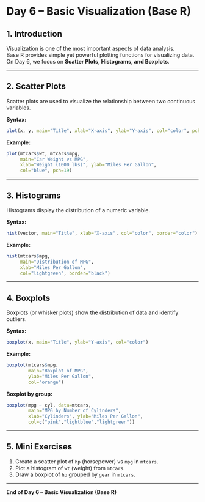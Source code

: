 # Day 6 – Basic Visualization (Base R)

## 1. Introduction
Visualization is one of the most important aspects of data analysis.  
Base R provides simple yet powerful plotting functions for visualizing data.  
On Day 6, we focus on **Scatter Plots, Histograms, and Boxplots**.

---

## 2. Scatter Plots
Scatter plots are used to visualize the relationship between two continuous variables.

**Syntax:**
```R
plot(x, y, main="Title", xlab="X-axis", ylab="Y-axis", col="color", pch=19)
```

**Example:**
```R
plot(mtcars$wt, mtcars$mpg, 
     main="Car Weight vs MPG",
     xlab="Weight (1000 lbs)", ylab="Miles Per Gallon",
     col="blue", pch=19)
```

---

## 3. Histograms
Histograms display the distribution of a numeric variable.

**Syntax:**
```R
hist(vector, main="Title", xlab="X-axis", col="color", border="color")
```

**Example:**
```R
hist(mtcars$mpg,
     main="Distribution of MPG",
     xlab="Miles Per Gallon",
     col="lightgreen", border="black")
```

---

## 4. Boxplots
Boxplots (or whisker plots) show the distribution of data and identify outliers.

**Syntax:**
```R
boxplot(x, main="Title", ylab="Y-axis", col="color")
```

**Example:**
```R
boxplot(mtcars$mpg,
        main="Boxplot of MPG",
        ylab="Miles Per Gallon",
        col="orange")
```

**Boxplot by group:**
```R
boxplot(mpg ~ cyl, data=mtcars,
        main="MPG by Number of Cylinders",
        xlab="Cylinders", ylab="Miles Per Gallon",
        col=c("pink","lightblue","lightgreen"))
```

---

## 5. Mini Exercises
1. Create a scatter plot of `hp` (horsepower) vs `mpg` in `mtcars`.
2. Plot a histogram of `wt` (weight) from `mtcars`.
3. Draw a boxplot of `hp` grouped by `gear` in `mtcars`.

---
**End of Day 6 – Basic Visualization (Base R)**
